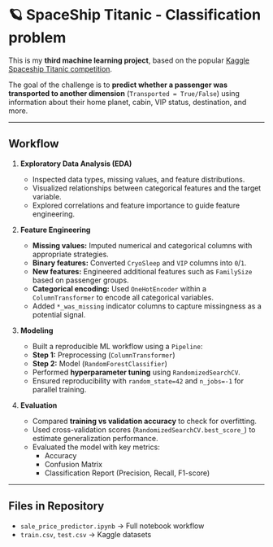 # 🪐 SpaceShip Titanic - Classification problem  

This is my **third machine learning project**, based on the popular [Kaggle Spaceship Titanic competition](https://www.kaggle.com/competitions/spaceship-titanic).  

The goal of the challenge is to **predict whether a passenger was transported to another dimension** (`Transported = True/False`) using information about their home planet, cabin, VIP status, destination, and more.

---

##  Workflow  
1. **Exploratory Data Analysis (EDA)**  
   - Inspected data types, missing values, and feature distributions.
   - Visualized relationships between categorical features and the target variable.
   - Explored correlations and feature importance to guide feature engineering.  

2. **Feature Engineering**  
   - **Missing values:** Imputed numerical and categorical columns with appropriate strategies.
   - **Binary features:** Converted `CryoSleep` and `VIP` columns into `0`/`1`.
   - **New features:** Engineered additional features such as `FamilySize` based on passenger groups.
   - **Categorical encoding:** Used `OneHotEncoder` within a `ColumnTransformer` to encode all categorical variables.
   - Added `*_was_missing` indicator columns to capture missingness as a potential signal. 

3. **Modeling**  
   - Built a reproducible ML workflow using a `Pipeline`:
   - **Step 1:** Preprocessing (`ColumnTransformer`)
   - **Step 2:** Model (`RandomForestClassifier`)
   - Performed **hyperparameter tuning** using `RandomizedSearchCV`.
   - Ensured reproducibility with `random_state=42` and `n_jobs=-1` for parallel training.  

4. **Evaluation**  
   - Compared **training vs validation accuracy** to check for overfitting.
   - Used cross-validation scores (`RandomizedSearchCV.best_score_`) to estimate generalization performance.
   - Evaluated the model with key metrics:
     - Accuracy
     - Confusion Matrix
     - Classification Report (Precision, Recall, F1-score)  

---

##  Files in Repository  
- `sale_price_predictor.ipynb` → Full notebook workflow  
- `train.csv`, `test.csv` → Kaggle datasets  
